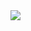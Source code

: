 <img src="https://th.bing.com/th/id/R.60623e75664b9ae2f4c793410a04c376?rik=20bcaTv5fg1nyg&riu=http%3a%2f%2f2.bp.blogspot.com%2f-31UWePH0m-Y%2fUBds2MttHXI%2fAAAAAAAABrQ%2f6lKT6odKsX0%2fs1600%2fSheldon_Cooper_91014.jpg&ehk=RMbFaRsKWUAsT6yfHFIghWaRhiph3aLFeJkmCI5%2b%2bdQ%3d&risl=&pid=ImgRaw&r=0">
